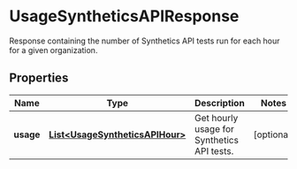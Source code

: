 # UsageSyntheticsAPIResponse

Response containing the number of Synthetics API tests run for each hour for a given organization.

## Properties

| Name      | Type                                                                | Description                                | Notes      |
| --------- | ------------------------------------------------------------------- | ------------------------------------------ | ---------- |
| **usage** | [**List&lt;UsageSyntheticsAPIHour&gt;**](UsageSyntheticsAPIHour.md) | Get hourly usage for Synthetics API tests. | [optional] |
